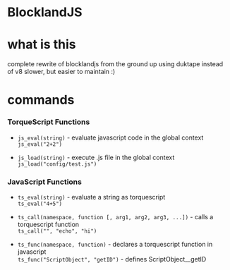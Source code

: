 # BlocklandJS

# what is this
complete rewrite of blocklandjs from the ground up using duktape instead of v8
slower, but easier to maintain :)

# commands
### TorqueScript Functions
* `js_eval(string)` - evaluate javascript code in the global context<br>
`js_eval("2+2")`

* `js_load(string)` - execute .js file in the global context<br>
`js_load("config/test.js")`

### JavaScript Functions
* `ts_eval(string)` - evaluate a string as torquescript<br>
`ts_eval("4+5")`

* `ts_call(namespace, function [, arg1, arg2, arg3, ...])` - calls a torquescript function<br>
`ts_call("", "echo", "hi")`

* `ts_func(namespace, function)` - declares a torquescript function in javascript<br>
`ts_func("ScriptObject", "getID")` - defines ScriptObject__getID

